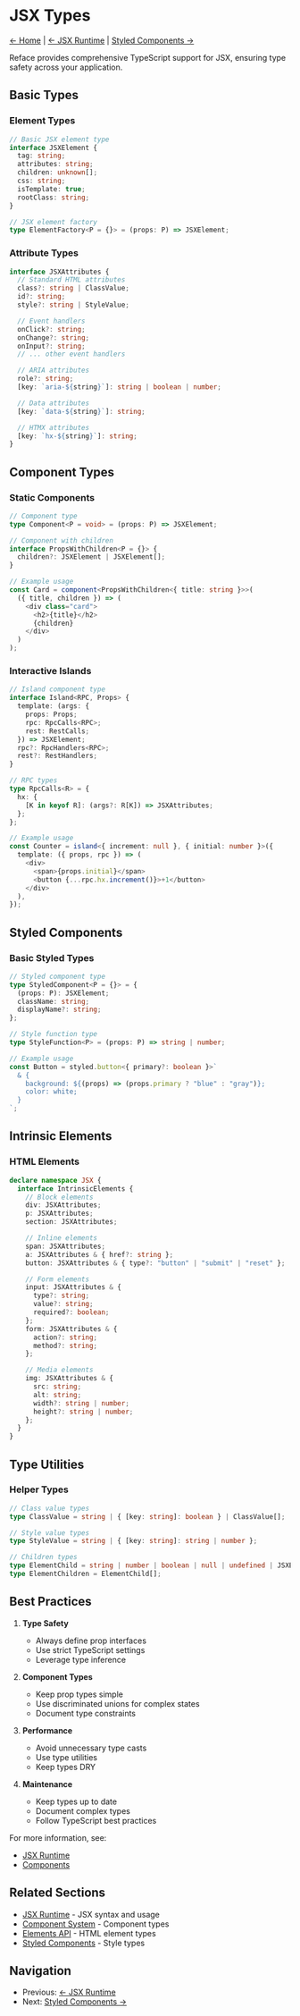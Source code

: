 # JSX Types

[← Home](../readme.md) | [← JSX Runtime](./runtime.md) | [Styled Components →](../styled/components.md)

Reface provides comprehensive TypeScript support for JSX, ensuring type safety across your application.

## Basic Types

### Element Types

```typescript
// Basic JSX element type
interface JSXElement {
  tag: string;
  attributes: string;
  children: unknown[];
  css: string;
  isTemplate: true;
  rootClass: string;
}

// JSX element factory
type ElementFactory<P = {}> = (props: P) => JSXElement;
```

### Attribute Types

```typescript
interface JSXAttributes {
  // Standard HTML attributes
  class?: string | ClassValue;
  id?: string;
  style?: string | StyleValue;

  // Event handlers
  onClick?: string;
  onChange?: string;
  onInput?: string;
  // ... other event handlers

  // ARIA attributes
  role?: string;
  [key: `aria-${string}`]: string | boolean | number;

  // Data attributes
  [key: `data-${string}`]: string;

  // HTMX attributes
  [key: `hx-${string}`]: string;
}
```

## Component Types

### Static Components

```typescript
// Component type
type Component<P = void> = (props: P) => JSXElement;

// Component with children
interface PropsWithChildren<P = {}> {
  children?: JSXElement | JSXElement[];
}

// Example usage
const Card = component<PropsWithChildren<{ title: string }>>(
  ({ title, children }) => (
    <div class="card">
      <h2>{title}</h2>
      {children}
    </div>
  )
);
```

### Interactive Islands

```typescript
// Island component type
interface Island<RPC, Props> {
  template: (args: {
    props: Props;
    rpc: RpcCalls<RPC>;
    rest: RestCalls;
  }) => JSXElement;
  rpc?: RpcHandlers<RPC>;
  rest?: RestHandlers;
}

// RPC types
type RpcCalls<R> = {
  hx: {
    [K in keyof R]: (args?: R[K]) => JSXAttributes;
  };
};

// Example usage
const Counter = island<{ increment: null }, { initial: number }>({
  template: ({ props, rpc }) => (
    <div>
      <span>{props.initial}</span>
      <button {...rpc.hx.increment()}>+1</button>
    </div>
  ),
});
```

## Styled Components

### Basic Styled Types

```typescript
// Styled component type
type StyledComponent<P = {}> = {
  (props: P): JSXElement;
  className: string;
  displayName?: string;
};

// Style function type
type StyleFunction<P> = (props: P) => string | number;

// Example usage
const Button = styled.button<{ primary?: boolean }>`
  & {
    background: ${(props) => (props.primary ? "blue" : "gray")};
    color: white;
  }
`;
```

## Intrinsic Elements

### HTML Elements

```typescript
declare namespace JSX {
  interface IntrinsicElements {
    // Block elements
    div: JSXAttributes;
    p: JSXAttributes;
    section: JSXAttributes;

    // Inline elements
    span: JSXAttributes;
    a: JSXAttributes & { href?: string };
    button: JSXAttributes & { type?: "button" | "submit" | "reset" };

    // Form elements
    input: JSXAttributes & {
      type?: string;
      value?: string;
      required?: boolean;
    };
    form: JSXAttributes & {
      action?: string;
      method?: string;
    };

    // Media elements
    img: JSXAttributes & {
      src: string;
      alt: string;
      width?: string | number;
      height?: string | number;
    };
  }
}
```

## Type Utilities

### Helper Types

```typescript
// Class value types
type ClassValue = string | { [key: string]: boolean } | ClassValue[];

// Style value types
type StyleValue = string | { [key: string]: string | number };

// Children types
type ElementChild = string | number | boolean | null | undefined | JSXElement;
type ElementChildren = ElementChild[];
```

## Best Practices

1. **Type Safety**

   - Always define prop interfaces
   - Use strict TypeScript settings
   - Leverage type inference

2. **Component Types**

   - Keep prop types simple
   - Use discriminated unions for complex states
   - Document type constraints

3. **Performance**

   - Avoid unnecessary type casts
   - Use type utilities
   - Keep types DRY

4. **Maintenance**
   - Keep types up to date
   - Document complex types
   - Follow TypeScript best practices

For more information, see:

- [JSX Runtime](./runtime.md)
- [Components](../core/components.md)

## Related Sections

- [JSX Runtime](./runtime.md) - JSX syntax and usage
- [Component System](../core/components.md) - Component types
- [Elements API](../html/elements.md) - HTML element types
- [Styled Components](../styled/components.md) - Style types

## Navigation

- Previous: [← JSX Runtime](./runtime.md)
- Next: [Styled Components →](../styled/components.md)
